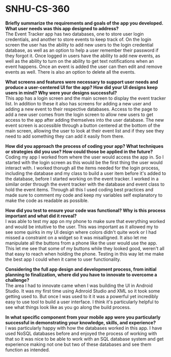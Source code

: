 # SNHU-CS-360

**Briefly summarize the requirements and goals of the app you developed. What user needs was this app designed to address?**<br />
The Event Tracker app has two databases, one to store user login credentials, and another to store events to keep track of. On the login screen the user has the ability to add new users to the login credential database, as well as an option to help a user remember their password if they forgot it. Once logged in users have the ability to add new events, as well as the ability to turn on the ability to get text notifications when an event happens. Once an event is added the user can then edit and remove events as well. There is also an option to delete all the events.

**What screens and features were necessary to support user needs and produce a user-centered UI for the app? How did your UI designs keep users in mind? Why were your designs successful?**<br />
This app has a login screen and the main screen to display the event tracker list. In addition to these it also has screens for adding a new user and adding a new event to their respective databases. Access to the page to add a new user comes from the login screen to allow new users to get access to the app after adding themselves into the user database. The new event screen is accessible through a button centered at the bottom of the main screen, allowing the user to look at their event list and if they see they need to add something they can add it easily from there.

**How did you approach the process of coding your app? What techniques or strategies did you use? How could those be applied in the future?**<br />
Coding my app I worked from where the user would access the app in. So I started with the login screen as this would be the first thing the user would interact with. I worked thorugh all the items needed for the login process, including the database and my class to build a user item before it's added to the database, before I started working on the event tracker. I worked in a similar order through the event tracker with the database and event class to hold the event items. Through all this I used coding best practices and made sure to comment my code and keep my variables self explanatory to make the code as readable as possible.

**How did you test to ensure your code was functional? Why is this process important and what did it reveal?**<br />
I was able to test my app on my phone to make sure that everything worked and would be intuitive to the user. This was important as it allowed my to see some quirks in my UI design where colors didn't quite work or I had missed a constraint on a widget so it was misalligned. It also let me manipulate all the buttons from a phone like the user would use the app. This let me see that some of my buttons while they looked good, weren't all that easy to reach when holding the phone. Testing in this way let me make the best app I could when it came to user functionality.

**Considering the full app design and development process, from initial planning to finalization, where did you have to innovate to overcome a challenge?**<br />
The area I had to innovate came when I was building the UI in Android Studio. It was my first time using Adnroid Studio and XML so it took some getting used to. But once I was used to it it was a powerful yet incredibly easy to use tool to build a user interface. I think it's particularly helpful to see what things look like as you go along the build process.

**In what specific component from your mobile app were you particularly successful in demonstrating your knowledge, skills, and experience?**<br />
I was particularly happy with how the databases worked in this app. I have used NoSQL databases before and enjoyed the process of working with that so it was nice to be able to work with an SQL database system and get experience making not one but two of these databases and see them function as intended.
